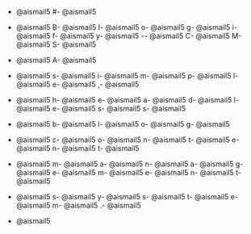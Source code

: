- @aismail5
#- @aismail5
 - @aismail5
B- @aismail5
l- @aismail5
o- @aismail5
g- @aismail5
i- @aismail5
f- @aismail5
y- @aismail5
-- @aismail5
C- @aismail5
M- @aismail5
S- @aismail5

- @aismail5
A- @aismail5
 - @aismail5
s- @aismail5
i- @aismail5
m- @aismail5
p- @aismail5
l- @aismail5
e- @aismail5
,- @aismail5
 - @aismail5
h- @aismail5
e- @aismail5
a- @aismail5
d- @aismail5
l- @aismail5
e- @aismail5
s- @aismail5
s- @aismail5
 - @aismail5
b- @aismail5
l- @aismail5
o- @aismail5
g- @aismail5
 - @aismail5
c- @aismail5
o- @aismail5
n- @aismail5
t- @aismail5
e- @aismail5
n- @aismail5
t- @aismail5
 - @aismail5
m- @aismail5
a- @aismail5
n- @aismail5
a- @aismail5
g- @aismail5
e- @aismail5
m- @aismail5
e- @aismail5
n- @aismail5
t- @aismail5
 - @aismail5
s- @aismail5
y- @aismail5
s- @aismail5
t- @aismail5
e- @aismail5
m- @aismail5
.- @aismail5

- @aismail5
